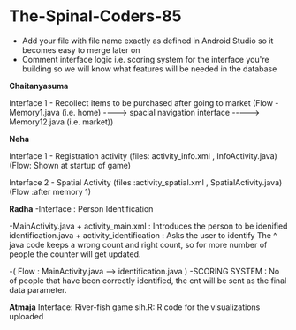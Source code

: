 # The-Spinal-Coders-85

* Add your file with file name exactly as defined in Android Studio so it becomes easy to merge later on
* Comment interface logic i.e. scoring system for the interface you're building so we will know what features will be needed in the database


**Chaitanyasuma**

Interface 1 - 
Recollect items to be purchased after going to market
(Flow - Memory1.java (i.e. home) ----> spacial navigation interface -----> Memory12.java (i.e. market))

**Neha**

Interface 1 - 
Registration activity  (files: activity_info.xml , InfoActivity.java)
(Flow: Shown at startup of game)

Interface 2 -
Spatial Activity (files :activity_spatial.xml , SpatialActivity.java)
(Flow :after memory 1)


**Radha**
-Interface : Person Identification

-MainActivity.java + activity_main.xml : Introduces the person to be idenified
identification.java + activity_identification : Asks the user to identify
The ^ java code keeps a wrong count and right count, so for more number of people the counter will get updated.

-( Flow : MainActivity.java --> identification.java )
-SCORING SYSTEM : No of people that have been correctly identified, the cnt will be sent as the final data parameter.

**Atmaja**
Interface: River-fish game
sih.R: R code for the visualizations uploaded
